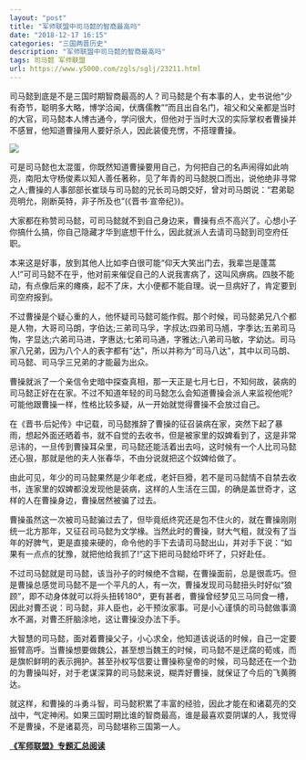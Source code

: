 ```yaml
---
layout: "post"
title: "军师联盟中司马懿的智商最高吗"
date: "2018-12-17 16:15"
categories: "三国两晋历史"
description: "军师联盟中司马懿的智商最高吗"
tags: 司马懿 军师联盟
url: https://www.y5000.com/zgls/sglj/23211.html
---
```






司马懿到底是不是三国时期智商最高的人？司马懿是个有本事的人，史书说他“少有奇节，聪明多大略，博学洽闻，伏膺儒教””而且出自名门，祖父和父亲都是当时的大官，司马懿本人博古通今，学问很大，但他对于当时大汉的实际掌权者曹操并不感冒，他知道曹操用人要好杀人，因此装傻充愣，不搭理曹操。

![](https://img.y5000.com/uploads/allimg/170704/8-1FF414443G33.jpg)

可是司马懿也太混蛋，你既然知道曹操要用自己，为何把自己的名声闹得如此响亮，南阳太守杨俊素以知人善任著称，见了年青的司马懿脱口而出，说他绝非寻常之人;曹操的人事部部长崔琰与司马懿的兄长司马朗交好，曾对司马朗说：“君弟聪亮明允，刚断英特，非子所及也”(《晋书·宣帝纪》)。

大家都在称赞司马懿，可司马懿就不到自己身边来，曹操有点不高兴了。心想小子你搞什么搞，你自己隐藏才华到底想干什么，因此就派人去请司马懿到司空府任职。

本来这是好事，放到其他人比如李白很可能“仰天大笑出门去，我辈岂是蓬蒿人!”可司马懿不在乎，他对前来催促自己的人说我害病了，这叫风痹病。四肢不能动，有点像后来的瘫痪，起不了床，大小便都不能自理。说一旦病好了，肯定要到司空府报到。

不过曹操是个疑心重的人，他怀疑司马懿可能作假。那个时候，司马懿弟兄八个都是人物，大哥司马朗，字伯达;三弟司马孚，字叔达;四弟司马馗，字季达;五弟司马恂，字显达;六弟司马进，字惠达;七弟司马通，字雅达;八弟司马敏，字幼达。司马家八兄弟，因为八个人的表字都有“达”，所以并称为“司马八达”，其中以司马朗、司马懿、司马孚三兄弟的才能最为出众。

曹操就派了一个亲信令史暗中探查真相，那一天正是七月七日，不知何故，装病的司马懿正好在在家。不过不知道年轻的司马懿怎么会知道曹操会派人来监视他呢?可能他跟曹操一样，性格比较多疑，从一开始就觉得曹操不会放过自己。

在《晋书·后妃传》中记载，司马懿推辞了曹操的征召装病在家，突然下起了暴雨，想起外面还晒着书，就不自觉的去收书，但是被家里的奴婢看到了，这是非常忌讳的，一旦传到曹操耳朵里，司马懿还能活着出去吗，这时候有一个人比司马懿还心狠，那就是他的夫人张春华，不由分说就把这个奴婢给做了。

由此可见，年少的司马懿果然是少年老成，老奸巨猾，若不是司马懿情不自禁去收书，连家里的奴婢都没发现他是装病，这样的人生活在三国，的确是盖世奇才，这样的人在曹操身边，曹操居然被骗了过去。

曹操虽然这一次被司马懿骗过去了，但毕竟纸终究还是包不住火的，就在曹操刚刚统一北方那年，又征召司马懿为文学椽。当然此时的曹操，财大气粗，就没有了当年的好脾气，更是直接来硬的，命令他的手下去请司马懿出山，并对手下说：“如果有一点点的犹豫，就把他给我抓了!”这下把司马懿给吓坏了，只好赴任。

不过司马懿就是司马懿，该当孙子的时候绝不含糊，在曹操面前，总是很乖巧。但是曹操总感觉司马懿不是一个平凡的人，有一次，曹操发现司马懿扭头时好似“狼顾”，即不动身体就可以将头扭转180°，更有甚者，曹操曾经梦见三马同食一槽，因此对曹丕说：司马懿，非人臣也，必干预汝家事。可是小心谨慎的司马懿做事滴水不漏，对曹丕肝脑涂地，这让曹操没办法下手。

大智慧的司马懿，面对着曹操父子，小心求全，他知道该说话的时候，自己一定要振臂高呼。当曹操想要做魏公，甚至想当魏王的时候，司马懿不是迂腐的荀彧，而是旗帜鲜明的表示拥护。甚至孙权写信要让曹操称皇帝的时候，司马懿还在一个劲的为曹操叫好，对于老谋深算的司马懿来说，糊弄好曹操，就保证了今后的飞黄腾达。

就这样，和曹操的斗勇斗智，司马懿积累了丰富的经验，因此才能在和诸葛亮的交战中，气定神闲。如果三国时期比谁的智商最高，谁是最喜欢耍阴谋的人，我觉得不是曹操，不是诸葛亮，司马懿堪称三国第一人。

**[《军师联盟》专题汇总阅读](https://www.y5000.com/zgls/sglj/23240.html)**
